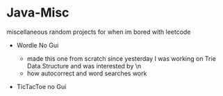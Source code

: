 # Java-Misc
miscellaneous random projects for when im bored with leetcode


- Wordle No Gui 
  - made this one from scratch since yesterday I was working on Trie Data Structure and was interested by  \n
  - how autocorrect and word searches work

- TicTacToe no Gui 
  

